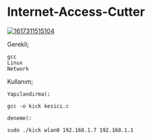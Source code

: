 # Internet-Access-Cutter
<a href="https://ibb.co/cxgKGYw"><img src="https://i.ibb.co/g6jb54d/1617311515104.png" alt="1617311515104" border="0"></a>

Gerekli;
```
gcc
Linux
Network
```

Kullanım;

```
Yapılandırma(:

gcc -o kick kesici.c

deneme(:

sudo ./kick wlan0 192.168.1.7 192.168.1.1

```

